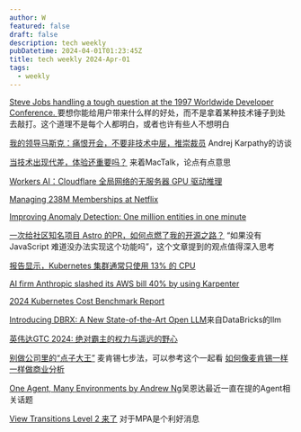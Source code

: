 ```yaml
---
author: W
featured: false
draft: false
description: tech weekly
pubDatetime: 2024-04-01T01:23:45Z
title: tech weekly 2024-Apr-01
tags:
  - weekly
---
```


[Steve Jobs handling a tough question at the 1997 Worldwide Developer Conference. ](https://www.youtube.com/watch?v=oeqPrUmVz-o) 要想你能给用户带来什么样的好处，而不是拿着某种技术锤子到处去敲打。这个道理不是每个人都明白，或者也许有些人不想明白

[我的领导马斯克：痛恨开会，不要非技术中层，推崇裁员](https://mp.weixin.qq.com/s/7s9Oa0syr5uOfl4luDhnCg) Andrej Karpathy的访谈

[当技术出现代差，体验还重要吗？](https://mp.weixin.qq.com/s/r98YMfYPIqv1Mxjt2FVGQQ) 来着MacTalk，论点有点意思

[Workers AI：Cloudflare 全局网络的无服务器 GPU 驱动推理](https://blog.cloudflare.com/zh-cn/workers-ai-zh-cn)

[Managing 238M Memberships at Netflix](https://www.infoq.com/articles/managing-memberships-netflix/)

[Improving Anomaly Detection: One million entities in one minute](https://opensearch.org/blog/one-million-enitities-in-one-minute/)

[一次给社区知名项目 Astro 的PR，如何点燃了我的开源之路？](https://mp.weixin.qq.com/s/DlvS7faM0H1a8NWzOBdWgw) “如果没有 JavaScript 难道没办法实现这个功能吗”，这个文章提到的观点值得深入思考

[报告显示，Kubernetes 集群通常只使用 13% 的 CPU](https://www.infoq.cn/article/J5yLIUCCyhzuDof7gzJB)

[AI firm Anthropic slashed its AWS bill 40% by using Karpenter](https://www.thestack.technology/aws-anthropic-cloud-bill-eks-karpenter/)

[2024 Kubernetes Cost Benchmark Report](https://cast.ai/kubernetes-cost-benchmark/)

[Introducing DBRX: A New State-of-the-Art Open LLM](https://www.databricks.com/blog/introducing-dbrx-new-state-art-open-llm)来自DataBricks的llm

[英伟达GTC 2024: 绝对霸主的权力与遥远的野心](https://mp.weixin.qq.com/s/dtbhZDXYo849JvrL6NONGg)

[别做公司里的“点子大王”](https://mp.weixin.qq.com/s/SwWcnc8dkAL5V8NNbfyFvQ) 麦肯锡七步法，可以参考这个一起看 [如何像麦肯锡一样一样做商业分析](https://www.bilibili.com/video/BV1Qi4y1M7df/)

[One Agent, Many Environments by Andrew Ng](https://www.deeplearning.ai/the-batch/issue-242/?s=09&utm_source=pocket_reader)吴恩达最近一直在提的Agent相关话题

[View Transitions Level 2 来了](https://mp.weixin.qq.com/s/IazsmUqPnrxuFLcMpjF_9g?utm_source=pocket_reader) 对于MPA是个利好消息
